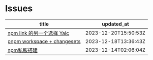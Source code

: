# Issues
| title | updated_at |
| --- | --- |
| [npm link 的另一个选择 Yalc](https://github.com/sxy15/ISSUE/issues/4) | 2023-12-20T15:50:53Z |
| [pnpm workspace + changesets](https://github.com/sxy15/ISSUE/issues/3) | 2023-12-18T13:36:43Z |
| [npm私服搭建](https://github.com/sxy15/ISSUE/issues/1) | 2023-12-14T02:06:04Z |
